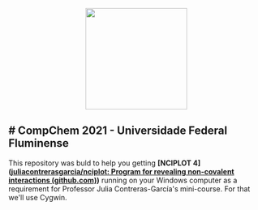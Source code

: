 <p align="center">
  <img width="200" src="http://ppgq-uff.com.br/wp-content/uploads/2021/09/LOGO-PGQ-UFF-COLORIDO.png">
</p>

# CompChem 2021 - Universidade Federal Fluminense
---
This repository was buld to help you getting **[NCIPLOT 4]([juliacontrerasgarcia/nciplot: Program for revealing non-covalent interactions (github.com)](https://github.com/juliacontrerasgarcia/nciplot))** running on your Windows computer as a requirement for Professor Julia Contreras-García's mini-course. For that we'll use Cygwin.


